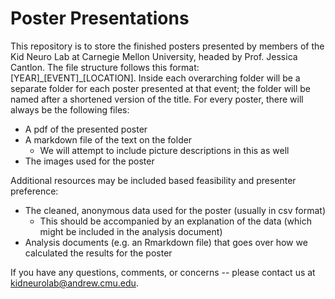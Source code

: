 # Poster Presentations

This repository is to store the finished posters presented by members of the Kid Neuro Lab at Carnegie Mellon University, headed by Prof. Jessica Cantlon. The file structure follows this format: [YEAR]\_[EVENT]\_[LOCATION]. Inside each overarching folder will be a separate folder for each poster presented at that event; the folder will be named after a shortened version of the title. For every poster, there will always be the following files:

* A pdf of the presented poster
* A markdown file of the text on the folder
  * We will attempt to include picture descriptions in this as well
* The images used for the poster

Additional resources may be included based feasibility and presenter preference:

* The cleaned, anonymous data used for the poster (usually in csv format)
  * This should be accompanied by an explanation of the data (which might be included in the analysis document)
* Analysis documents (e.g. an Rmarkdown file) that goes over how we calculated the results for the poster



If you have any questions, comments, or concerns -- please contact us at kidneurolab@andrew.cmu.edu. 